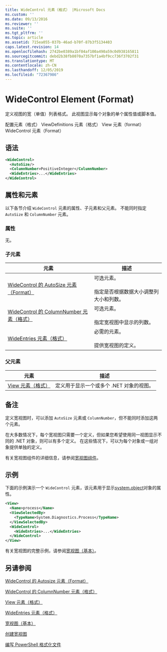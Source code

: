```yaml
---
title: WideControl 元素（格式） |Microsoft Docs
ms.custom: ''
ms.date: 09/13/2016
ms.reviewer: ''
ms.suite: ''
ms.tgt_pltfrm: ''
ms.topic: article
ms.assetid: 715ea055-037b-46ad-b70f-87b3f5134403
caps.latest.revision: 14
ms.openlocfilehash: 2742be0389a1bf04af100a490a59c0d938165811
ms.sourcegitcommit: debd2b38fb8070a7357bf1a4bf9cc736f3702f31
ms.translationtype: MT
ms.contentlocale: zh-CN
ms.lasthandoff: 12/05/2019
ms.locfileid: "72367986"
---
```

# <a name="widecontrol-element-format"></a>WideControl Element (Format)

定义视图的宽（单值）列表格式。 此视图显示每个对象的单个属性值或脚本值。

配置元素（格式） ViewDefinitions 元素（格式） View 元素（format） WideControl 元素（Format）

## <a name="syntax"></a>语法

```xml
<WideControl>
  <AutoSize/>
  <ColumnNumber>PositiveInteger</ColumnNumber>
  <WideEntries>...</WideEntries>
</WideControl>
```

## <a name="attributes-and-elements"></a>属性和元素

以下各节介绍 `WideControl` 元素的属性、子元素和父元素。 不能同时指定 `AutoSize` 和 `ColumnNumber` 元素。

### <a name="attributes"></a>属性

无。

### <a name="child-elements"></a>子元素

|元素|描述|
|-------------|-----------------|
|[WideControl 的 AutoSize 元素（Format）](./autosize-element-for-widecontrol-format.md)|可选元素。<br /><br /> 指定是否根据数据大小调整列大小和列数。|
|[WideControl 的 ColumnNumber 元素（格式）](./columnnumber-element-for-widecontrol-format.md)|可选元素。<br /><br /> 指定宽视图中显示的列数。|
|[WideEntries 元素（格式）](./wideentries-element-for-widecontrol-format.md)|必需的元素。<br /><br /> 提供宽视图的定义。|

### <a name="parent-elements"></a>父元素

|元素|描述|
|-------------|-----------------|
|[View 元素（格式）](./view-element-format.md)|定义用于显示一个或多个 .NET 对象的视图。|

## <a name="remarks"></a>备注

定义宽视图时，可以添加 `AutoSize` 元素或 `ColumnNumber`，但不能同时添加这两个元素。

在大多数情况下，每个宽视图只需要一个定义，但如果您希望使用同一视图显示不同的 .NET 对象，则可以有多个定义。 在这些情况下，可以为每个对象或一组对象提供单独的定义。

有关宽视图组件的详细信息，请参阅[宽视图组件](./creating-a-wide-view.md)。

## <a name="example"></a>示例

下面的示例演示一个 `WideControl` 元素，该元素用于显示[system.object](/dotnet/api/System.Diagnostics.Process)对象的属性。

```xml
<View>
  <Name>process</Name>
  <ViewSelectedBy>
    <TypeName>System.Diagnostics.Process</TypeName>
  </ViewSelectedBy>
  <WideControl>
    <WideEntries>...</WideEntries>
  </WideControl>
</View>
```

有关宽视图的完整示例，请参阅[宽视图（基本）](./wide-view-basic.md)。

## <a name="see-also"></a>另请参阅

[WideControl 的 Autosize 元素（Format）](./autosize-element-for-widecontrol-format.md)

[WideControl 的 ColumnNumber 元素（格式）](./columnnumber-element-for-widecontrol-format.md)

[View 元素（格式）](./view-element-format.md)

[WideEntries 元素（格式）](./wideentries-element-for-widecontrol-format.md)

[宽视图（基本）](./wide-view-basic.md)

[创建宽视图](./creating-a-wide-view.md)

[编写 PowerShell 格式化文件](./writing-a-powershell-formatting-file.md)
